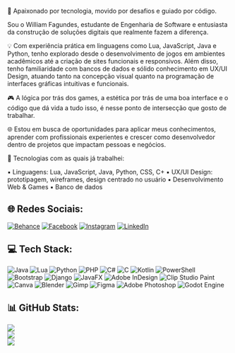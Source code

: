 
🚀 Apaixonado por tecnologia, movido por desafios e guiado por código.

Sou o William Fagundes, estudante de Engenharia de Software e entusiasta da construção de soluções digitais que realmente fazem a diferença.

💡 Com experiência prática em linguagens como Lua, JavaScript, Java e Python, tenho explorado desde o desenvolvimento de jogos em ambientes acadêmicos até a criação de sites funcionais e responsivos. 
Além disso, tenho familiaridade com bancos de dados e sólido conhecimento em UX/UI Design, atuando tanto na concepção visual quanto na programação de interfaces gráficas intuitivas e funcionais.

🎮 A lógica por trás dos games, a estética por trás de uma boa interface e o código que dá vida a tudo isso, é nesse ponto de intersecção que gosto de trabalhar.

🌐 Estou em busca de oportunidades para aplicar meus conhecimentos, aprender com profissionais experientes e crescer como desenvolvedor dentro de projetos que impactam pessoas e negócios.

🔧 Tecnologias com as quais já trabalhei:

▪️ Linguagens: Lua, JavaScript, Java, Python, CSS, C+
▪️ UX/UI Design: prototipagem, wireframes, design centrado no usuário
▪️ Desenvolvimento Web & Games
▪️ Banco de dados

🌐 Redes Sociais:
--------------

[![Behance](https://img.shields.io/badge/Behance-1769ff?logo=behance&logoColor=white)](https://behance.net/plusnar) [![Facebook](https://img.shields.io/badge/Facebook-%231877F2.svg?logo=Facebook&logoColor=white)](https://facebook.com/plusnar) [![Instagram](https://img.shields.io/badge/Instagram-%23E4405F.svg?logo=Instagram&logoColor=white)](https://instagram.com/plusnar) [![LinkedIn](https://img.shields.io/badge/LinkedIn-%230077B5.svg?logo=linkedin&logoColor=white)](https://linkedin.com/in/williamfagundes08) 

💻 Tech Stack:
---------------

 
![Java](https://img.shields.io/badge/java-%23ED8B00.svg?style=for-the-badge&logo=openjdk&logoColor=white) ![Lua](https://img.shields.io/badge/lua-%232C2D72.svg?style=for-the-badge&logo=lua&logoColor=white) ![Python](https://img.shields.io/badge/python-3670A0?style=for-the-badge&logo=python&logoColor=ffdd54) ![PHP](https://img.shields.io/badge/php-%23777BB4.svg?style=for-the-badge&logo=php&logoColor=white) ![C#](https://img.shields.io/badge/c%23-%23239120.svg?style=for-the-badge&logo=csharp&logoColor=white) ![C](https://img.shields.io/badge/c-%2300599C.svg?style=for-the-badge&logo=c&logoColor=white) ![Kotlin](https://img.shields.io/badge/kotlin-%237F52FF.svg?style=for-the-badge&logo=kotlin&logoColor=white) ![PowerShell](https://img.shields.io/badge/PowerShell-%235391FE.svg?style=for-the-badge&logo=powershell&logoColor=white) ![Bootstrap](https://img.shields.io/badge/bootstrap-%238511FA.svg?style=for-the-badge&logo=bootstrap&logoColor=white) ![Django](https://img.shields.io/badge/django-%23092E20.svg?style=for-the-badge&logo=django&logoColor=white) ![JavaFX](https://img.shields.io/badge/javafx-%23FF0000.svg?style=for-the-badge&logo=javafx&logoColor=white) ![Adobe InDesign](https://img.shields.io/badge/Adobe%20InDesign-49021F?style=for-the-badge&logo=adobeindesign&logoColor=FF3366) ![Clip Studio Paint](https://img.shields.io/badge/ClipStudioPaint-%23CFD3D3.svg?style=for-the-badge&logo=ClipStudioPaint&logoColor=white) ![Canva](https://img.shields.io/badge/Canva-%2300C4CC.svg?style=for-the-badge&logo=Canva&logoColor=white) ![Blender](https://img.shields.io/badge/blender-%23F5792A.svg?style=for-the-badge&logo=blender&logoColor=white) ![Gimp](https://img.shields.io/badge/Gimp-657D8B?style=for-the-badge&logo=gimp&logoColor=FFFFFF) ![Figma](https://img.shields.io/badge/figma-%23F24E1E.svg?style=for-the-badge&logo=figma&logoColor=white) ![Adobe Photoshop](https://img.shields.io/badge/adobe%20photoshop-%2331A8FF.svg?style=for-the-badge&logo=adobe%20photoshop&logoColor=white) ![Godot Engine](https://img.shields.io/badge/GODOT-%23FFFFFF.svg?style=for-the-badge&logo=godot-engine)

📊 GitHub Stats:
----------------
 
![](https://github-readme-stats.vercel.app/api?username=Plusnar&theme=dark&hide_border=false&include_all_commits=false&count_private=false)<br/>
![](https://nirzak-streak-stats.vercel.app/?user=Plusnar&theme=dark&hide_border=false)<br/>
![](https://github-readme-stats.vercel.app/api/top-langs/?username=Plusnar&theme=dark&hide_border=false&include_all_commits=false&count_private=false&layout=compact)



